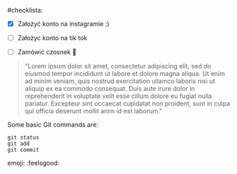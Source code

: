 #checklista:

- [x] Założyć konto na instagramie :)
- [ ] Założyc konto na tik tok
- [ ] Zamówić czosnek :tada:


> "Lorem ipsum dolor sit amet, consectetur adipiscing elit, sed do eiusmod tempor incididunt ut labore et dolore magna aliqua. Ut enim ad minim veniam, quis nostrud exercitation ullamco laboris nisi ut aliquip ex ea commodo consequat. Duis aute irure dolor in reprehenderit in voluptate velit esse cillum dolore eu fugiat nulla pariatur. Excepteur sint occaecat cupidatat non proident, sunt in culpa qui officia deserunt mollit anim id est laborum."


Some basic Git commands are:
```
git status
git add
git commit
```


emoji:
:feelsgood:
